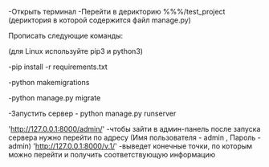 -Открыть терминал
-Перейти в дерикторию %%%/test_project  (дериктория в которой содержится файл manage.py)

Прописать следующие команды:

(для Linux используйте pip3 и python3)

-pip install -r requirements.txt

-python makemigrations

-python manage.py migrate


-Запустить сервер - python manage.py runserver


'http://127.0.0.1:8000/admin/' -чтобы зайти в админ-панель после запуска сервера нужно перейти по адресу  (Имя пользователя - admin , Пароль - admin) 
'http://127.0.0.1:8000/v.1/'   -выведет конечные точки, по которым можно перейти и получить соответствующую информацию
